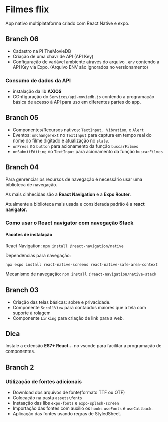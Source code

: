 # Filmes flix

App nativo multiplataforma criado com React Native e expo.

## Branch 06

- Cadastro na PI TheMovieDB
- Criação de uma chavr de API (API Key)
- Configuração de variável ambiente através do arquivo `.env` contendo a API Key via Expo. (Arquivo ENV são ignorados no versionamento)

### Consumo de dados da API

- instalação da lib **AXIOS**
- COnfiguração do `Services/api-moviedb.js` contendo a programação básica de acesso à API para uso em diferentes partes do app.

## Branch 05

- Componentes/Recursos nativos: `TextInput`, ` Vibration`, e `Alert`
- Eventos: `onChangeText` no `TextInput` para captura em tempo real do nome do filme digitado e atualização no `state`.
- `onPress` no `button` para acionamento da função `buscarFilmes`
- `onSubmitEditing` no `TextInput` para acionamento da função `buscarFilmes`

## Branch 04

Para genrenciar ps recursos de navegação é necessário usar uma biblioteca de navegação.

As mais cinhecidas são a **React Navigation** e a **Expo Router**.

Atualmente a biblioteca mais usada e considerada padrão é a **react navigator**.

### Como usar o React navigator com navegação Stack

#### Pacotes de instalação

React Navigation: `npm install @react-navigation/native`

Dependências para navegação:

`npx expo install react-native-screens react-native-safe-area-context`

Mecanismo de navegação: `npm install @react-navigation/native-stack`

## Branch 03

- Criação das telas básicas: sobre e privacidade.
- Componente `ScrollView` para contaúdos maiores que a tela com suporte à rolagem
- Componente `Linking` para criação de link para a web.

## Dica

Instale a extensão **ES7+ React...** no vscode para facilitar a programação de componentes.

## Branch 2

### Utilização de fontes adicionais

- Download dos arquivos de fonte(formato TTF ou OTF)
- Colocação na pasta `assets\fonts`
- Instaação das libs `expo-fonts` e `expo-splash-screen`
- Importação das fontes com auxilio os `hooks` `useFonts` e `useCallback`.
- Aplicação das fontes usando regras de StyledSheet.

